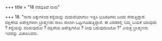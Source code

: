 +++
title = "18 ನೆರವುತಿದೆ ನಾನಾ"

+++
18. "ನಾನಾ ದಿಕ್ಕುಗಳಿಂದ  ಕನ್ಯೆಯನ್ನು ಮದುವೆಯಾಗಲು ಇಚ್ಛಿಸಿ ಭೂಪತಿಗಳು ಬಂದು ಸೇರುತ್ತಿದ್ದಾರೆ. ದಕ್ಷಿಣೆಯ ಅಪೇಕ್ಷಿಗಳಾಗಿ ಬ್ರಾಹ್ಮಣರು ಸಾಲು ಸಾಲಾಗಿ ಒಟ್ಟುಗೂಡುತ್ತಿದ್ದಾರೆ. ಈ ಎರಡರಲ್ಲಿ ನಿಮ್ಮ ಬಯಕೆ ಯಾವುದು ? ಕನ್ಯೆಯನ್ನು ವರಿಸುವುದೋ ? ದಕ್ಷಿಣೆಯ ಅಪೇಕ್ಷಿಗಳೋ ? ನೀವು  ಬರುವುದುಂಟೋ ?" ಎನುತ್ತ ಬ್ರಾಹ್ಮಣನು ಇವರನ್ನು ವಿಚಾರಿಸಿದನು.